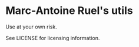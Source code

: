 Marc-Antoine Ruel's utils
=========================

Use at your own risk.

See LICENSE for licensing information.
